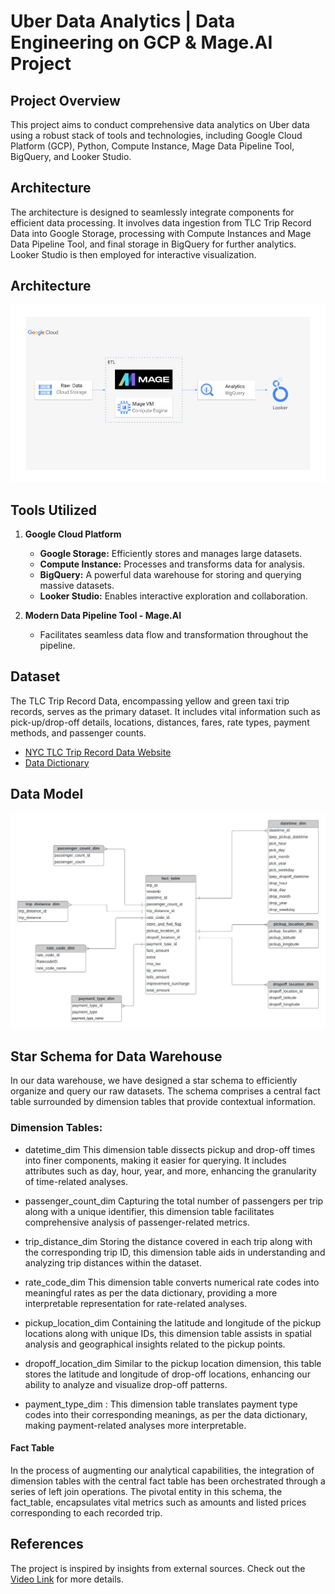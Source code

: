 # Uber Data Analytics | Data Engineering on GCP & Mage.AI Project

## Project Overview
This project aims to conduct comprehensive data analytics on Uber data using a robust stack of tools and technologies, including Google Cloud Platform (GCP), Python, Compute Instance, Mage Data Pipeline Tool, BigQuery, and Looker Studio.

## Architecture 
The architecture is designed to seamlessly integrate components for efficient data processing. It involves data ingestion from TLC Trip Record Data into Google Storage, processing with Compute Instances and Mage Data Pipeline Tool, and final storage in BigQuery for further analytics. Looker Studio is then employed for interactive visualization.

## Architecture 
<img src="architecture.jpg">

## Tools Utilized
1. **Google Cloud Platform**
   - **Google Storage:** Efficiently stores and manages large datasets.
   - **Compute Instance:** Processes and transforms data for analysis.
   - **BigQuery:** A powerful data warehouse for storing and querying massive datasets.
   - **Looker Studio:** Enables interactive exploration and collaboration.

2. **Modern Data Pipeline Tool - Mage.AI**
   - Facilitates seamless data flow and transformation throughout the pipeline.

## Dataset
The TLC Trip Record Data, encompassing yellow and green taxi trip records, serves as the primary dataset. It includes vital information such as pick-up/drop-off details, locations, distances, fares, rate types, payment methods, and passenger counts.

- [NYC TLC Trip Record Data Website](https://www.nyc.gov/site/tlc/about/tlc-trip-record-data.page)
- [Data Dictionary](https://www.nyc.gov/assets/tlc/downloads/pdf/data_dictionary_trip_records_yellow.pdf)

## Data Model
<img src="data_model.jpeg">


## Star Schema for Data Warehouse

In our data warehouse, we have designed a star schema to efficiently organize and query our raw datasets. The schema comprises a central fact table surrounded by dimension tables that provide contextual information.

### Dimension Tables:
* datetime_dim
This dimension table dissects pickup and drop-off times into finer components, making it easier for querying. It includes attributes such as day, hour, year, and more, enhancing the granularity of time-related analyses.

* passenger_count_dim
Capturing the total number of passengers per trip along with a unique identifier, this dimension table facilitates comprehensive analysis of passenger-related metrics.

* trip_distance_dim
Storing the distance covered in each trip along with the corresponding trip ID, this dimension table aids in understanding and analyzing trip distances within the dataset.

* rate_code_dim
This dimension table converts numerical rate codes into meaningful rates as per the data dictionary, providing a more interpretable representation for rate-related analyses.

* pickup_location_dim
Containing the latitude and longitude of the pickup locations along with unique IDs, this dimension table assists in spatial analysis and geographical insights related to the pickup points.

* dropoff_location_dim
Similar to the pickup location dimension, this table stores the latitude and longitude of drop-off locations, enhancing our ability to analyze and visualize drop-off patterns.

* payment_type_dim : This dimension table translates payment type codes into their corresponding meanings, as per the data dictionary, making payment-related analyses more interpretable.

#### Fact Table
In the process of augmenting our analytical capabilities, the integration of dimension tables with the central fact table has been orchestrated through a series of left join operations. The pivotal entity in this schema, the fact_table, encapsulates vital metrics such as amounts and listed prices corresponding to each recorded trip.

## References
The project is inspired by insights from external sources. Check out the [Video Link](https://youtu.be/WpQECq5Hx9g) for more details.


